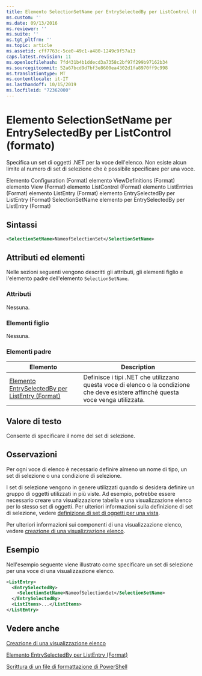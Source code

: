 ```yaml
---
title: Elemento SelectionSetName per EntrySelectedBy per ListControl (Format) | Microsoft Docs
ms.custom: ''
ms.date: 09/13/2016
ms.reviewer: ''
ms.suite: ''
ms.tgt_pltfrm: ''
ms.topic: article
ms.assetid: cff7763c-5ce0-49c1-a480-1249c9f57a13
caps.latest.revision: 11
ms.openlocfilehash: 7fd431b4b1ddecd3a7358c2bf97f299b97162b34
ms.sourcegitcommit: 52a67bcd9d7bf3e8600ea4302d1fa8970ff9c998
ms.translationtype: MT
ms.contentlocale: it-IT
ms.lasthandoff: 10/15/2019
ms.locfileid: "72362000"
---
```

# <a name="selectionsetname-element-for-entryselectedby-for-listcontrol-format"></a>Elemento SelectionSetName per EntrySelectedBy per ListControl (formato)

Specifica un set di oggetti .NET per la voce dell'elenco. Non esiste alcun limite al numero di set di selezione che è possibile specificare per una voce.

Elemento Configuration (Format) elemento ViewDefinitions (Format) elemento View (Format) elemento ListControl (Format) elemento ListEntries (Format) elemento ListEntry (Format) elemento EntrySelectedBy per ListEntry (Format) SelectionSetName elemento per EntrySelectedBy per ListEntry (Format)

## <a name="syntax"></a>Sintassi

```xml
<SelectionSetName>NameofSelectionSet</SelectionSetName>
```

## <a name="attributes-and-elements"></a>Attributi ed elementi

Nelle sezioni seguenti vengono descritti gli attributi, gli elementi figlio e l'elemento padre dell'elemento `SelectionSetName`.

### <a name="attributes"></a>Attributi

Nessuna.

### <a name="child-elements"></a>Elementi figlio

Nessuna.

### <a name="parent-elements"></a>Elementi padre

|Elemento|Description|
|-------------|-----------------|
|[Elemento EntrySelectedBy per ListEntry (Format)](./entryselectedby-element-for-listentry-for-listcontrol-format.md)|Definisce i tipi .NET che utilizzano questa voce di elenco o la condizione che deve esistere affinché questa voce venga utilizzata.|

## <a name="text-value"></a>Valore di testo

Consente di specificare il nome del set di selezione.

## <a name="remarks"></a>Osservazioni

Per ogni voce di elenco è necessario definire almeno un nome di tipo, un set di selezione o una condizione di selezione.

I set di selezione vengono in genere utilizzati quando si desidera definire un gruppo di oggetti utilizzati in più viste. Ad esempio, potrebbe essere necessario creare una visualizzazione tabella e una visualizzazione elenco per lo stesso set di oggetti. Per ulteriori informazioni sulla definizione di set di selezione, vedere [definizione di set di oggetti per una vista](./defining-selection-sets.md).

Per ulteriori informazioni sui componenti di una visualizzazione elenco, vedere [creazione di una visualizzazione elenco](./creating-a-list-view.md).

## <a name="example"></a>Esempio

Nell'esempio seguente viene illustrato come specificare un set di selezione per una voce di una visualizzazione elenco.

```xml
<ListEntry>
  <EntrySelectedBy>
    <SelectionSetName>NameofSelectionSet</SelectionSetName>
  </EntrySelectedBy>
  <ListItems>...</ListItems>
</ListEntry>
```

## <a name="see-also"></a>Vedere anche

[Creazione di una visualizzazione elenco](./creating-a-list-view.md)

[Elemento EntrySelectedBy per ListEntry (Format)](./entryselectedby-element-for-listentry-for-listcontrol-format.md)

[Scrittura di un file di formattazione di PowerShell](./writing-a-powershell-formatting-file.md)

